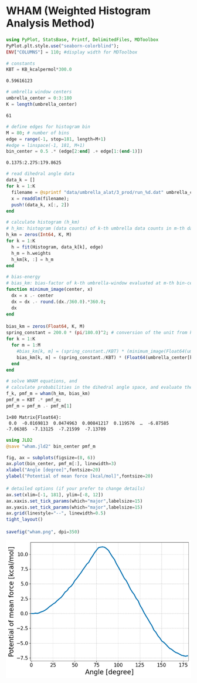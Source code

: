 # WHAM (Weighted Histogram Analysis Method)

```julia
using PyPlot, StatsBase, Printf, DelimitedFiles, MDToolbox
PyPlot.plt.style.use("seaborn-colorblind");
ENV["COLUMNS"] = 110; #display width for MDToolbox
```


```julia
# constants
KBT = KB_kcalpermol*300.0
```




    0.59616123




```julia
# umbrella window centers
umbrella_center = 0:3:180
K = length(umbrella_center)
```




    61




```julia
# define edges for histogram bin
M = 80; # number of bins
edge = range(-1, stop=181, length=M+1)
#edge = linspace(-1, 181, M+1)
bin_center = 0.5 .* (edge[2:end] .+ edge[1:(end-1)])
```




    0.1375:2.275:179.8625




```julia
# read dihedral angle data
data_k = []
for k = 1:K
  filename = @sprintf "data/umbrella_alat/3_prod/run_%d.dat" umbrella_center[k]
  x = readdlm(filename);
  push!(data_k, x[:, 2])
end
```


```julia
# calculate histogram (h_km)
# h_km: histogram (data counts) of k-th umbrella data counts in m-th data bin
h_km = zeros(Int64, K, M)
for k = 1:K
  h = fit(Histogram, data_k[k], edge)
  h_m = h.weights
  h_km[k, :] = h_m
end
```


```julia
# bias-energy
# bias_km: bias-factor of k-th umbrella-window evaluated at m-th bin-center
function minimum_image(center, x)
  dx = x .- center
  dx = dx .- round.(dx./360.0).*360.0;
  dx
end

bias_km = zeros(Float64, K, M)
spring_constant = 200.0 * (pi/180.0)^2; # conversion of the unit from kcal/mol/rad^2 to kcal/mol/deg^2
for k = 1:K
  for m = 1:M
    #bias_km[k, m] = (spring_constant./KBT) * (minimum_image(Float64(umbrella_center[k]), bin_center[m])).^2
    bias_km[k, m] = (spring_constant./KBT) * (Float64(umbrella_center[k]) - bin_center[m]).^2
  end
end
```


```julia
# solve WHAM equations, and
# calculate probabilities in the dihedral angle space, and evaluate the potential of mean force (PMF)
f_k, pmf_m = wham(h_km, bias_km)
pmf_m = KBT .* pmf_m;
pmf_m = pmf_m .- pmf_m[1]
```




    1×80 Matrix{Float64}:
     0.0  -0.0169813  0.0474963  0.00841217  0.119576  …  -6.87585  -7.06385  -7.13125  -7.21599  -7.13709




```julia
using JLD2
@save "wham.jld2" bin_center pmf_m
```


```julia
fig, ax = subplots(figsize=(8, 6))
ax.plot(bin_center, pmf_m[:], linewidth=3)
xlabel("Angle [degree]",fontsize=20)
ylabel("Potential of mean force [kcal/mol]",fontsize=20)

# detailed options (if your prefer to change details)
ax.set(xlim=[-1, 181], ylim=[-8, 12])
ax.xaxis.set_tick_params(which="major",labelsize=15)
ax.yaxis.set_tick_params(which="major",labelsize=15)
ax.grid(linestyle="--", linewidth=0.5)
tight_layout()

savefig("wham.png", dpi=350)
```


    
![png](wham.png)
    

